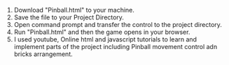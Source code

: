 1. Download "Pinball.html" to your machine.
2. Save the file to your Project Directory.
3. Open command prompt and transfer the control to the project directory.
4. Run "Pinball.html" and then the game opens in your browser.
5. I used youtube, Online html and javascript tutorials to learn and implement parts of the project including Pinball movement control adn bricks arrangement.
